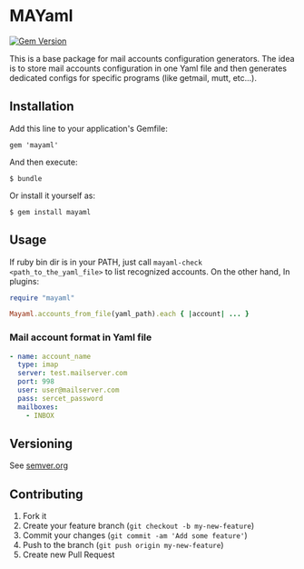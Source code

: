 # MAYaml

[![Gem Version](https://badge.fury.io/rb/mayaml.svg)](http://badge.fury.io/rb/mayaml)

This is a base package for mail accounts configuration generators. The idea is to store mail accounts configuration in one Yaml file and then generates dedicated configs for specific programs (like getmail, mutt, etc...).

## Installation

Add this line to your application's Gemfile:

    gem 'mayaml'

And then execute:

    $ bundle

Or install it yourself as:

    $ gem install mayaml

## Usage

If ruby bin dir is in your PATH, just call `mayaml-check <path_to_the_yaml_file>` to list recognized accounts. 
On the other hand, In plugins:

```ruby
require "mayaml"

Mayaml.accounts_from_file(yaml_path).each { |account| ... }
```

### Mail account format in Yaml file

```yaml
- name: account_name
  type: imap
  server: test.mailserver.com
  port: 998
  user: user@mailserver.com
  pass: sercet_password
  mailboxes:
    - INBOX 
```

## Versioning

See [semver.org][semver]

## Contributing

1. Fork it
2. Create your feature branch (`git checkout -b my-new-feature`)
3. Commit your changes (`git commit -am 'Add some feature'`)
4. Push to the branch (`git push origin my-new-feature`)
5. Create new Pull Request

[semver]: http://semver.org/
